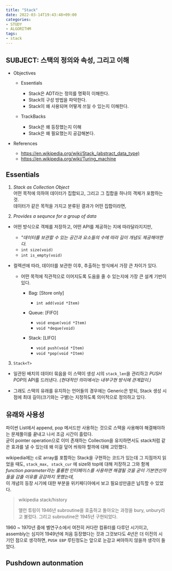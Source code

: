 ```yaml
---
title: "Stack"
date: 2022-03-14T19:43:48+09:00
categories:
- STUDY
- ALGORITHM
tags:
- stack
---
```


SUBJECT: 스택의 정의와 속성, 그리고 이해
----------------------------------------

  - Objectives

    - Essentials

      - Stack은 ADT라는 정의를 명확히 이해한다.
      - Stack의 구성 방법을 파악한다.
      - Stack이 왜 사용되며 어떻게 쓰일 수 있는지 이해한다.

    - TrackBacks

      - Stack은 왜 등장했는지 이해
      - Stack은 왜 필요했는지 공감해본다.

  - References

    - https://en.wikipedia.org/wiki/Stack_(abstract_data_type)
    - https://en.wikipedia.org/wiki/Turing_machine

Essentials
----------

1. *Stack as Collection Object*  
  어떤 목적에 의하여 데이터가 집합되고, 그리고 그 집합을 하나의 객체가 포함하는 것.  
  데이터가 같은 목적을 가지고 분류된 결과가 어떤 집합이라면,

2. *Provides a sequnce for a group of data*  

  - 어떤 방식으로 객체를 저장하고, 어떤 API를 제공하는 지에 따라달라지지만,

    - *"데이터를 보관할 수 있는 공간과 요소들의 수에 따라 길이 개념도 제공해야한다.*
    - ``int size(void)``
    - ``int is_empty(void)``
      
  - 컬렉션에 따라, 데이터를 보관한 이후, 추출하는 방식에서 가장 큰 차이가 있다.

    - 어떤 목적에 직관적으로 이어지도록 도움을 줄 수 있는지에 가장 큰 설계 기반이 있다.

      - Bag: [Store only]
        - ``int add(void *Item)``

      - Queue: [FIFO]
        - ``void enque(void *Item)``
        - ``void *deque(void)``

      - Stack: [LIFO]
        - ``void push(void *Item)``
        - ``void *pop(void *Item)``

3. ``Stack<T>``

  - 일관된 배치의 데이터 묶음을 이 스택이 생성 시의 ``stack_len``을 관리하고 *PUSH POP*의 API를 드러낸다. *(현대적인 의미에서는 내부구현 방식에 관계없이.)*

  - 그래도 스택의 유래를 유지하는 언어들의 경우에는 Generic은 받되, Stack 생성 시점에 최대 길이(크기와는 구별)는 지정하도록 의미적으로 정의하고 있다.

유래와 사용성
-------------

파이썬 List에서 append, pop 메서드만 사용하는 것으로 스택을 사용해야 해결해야하는 문제풀이를 끝내고 나서 조금 시간이 흘렀다.  
굳이 pointer operation으로 이미 존재하는 Collection을 유지하면서도 stack처럼 같은 효과를 낼 수 있는데 왜 이걸 덮어 씌워야 할까에 대해 고민했다.

wikipedia에는 c로 array를 포함하는 Stack을 구현하는 코드가 있는데 그 지점까지 읽었을 때도,
``stack_max, stack_cur`` 에 size와 top에 대해 저장하고 그와 함께 *function parameter라는 훌륭한 인터페이스를 사용하면 해결될 것을 굳이 기본연산자들을 감출 이유를 공감하지 못했는데,*  
이 개념의 등장 시기에 대한 부분을 위키페디아에서 보고 필요성만큼은 납득할 수 있었다.

> wikipedia stack/history 
> 
> 앨런 튜링이 1946년 subroutine을 호출하고 돌아오는 과정을 bury, unbury라고 불렀다.
> 그리고 subroutine은 1945년 구현되었다.
 
1960 ~ 1970년 중에 벨연구소에서 여전히 커다란 컴퓨터를 다루던 시기이고, assembly는 심지어 1949년에 처음 등장했다는 것과 그것보다도 4년은 더 이전의 시기인 점으로 생각하면, ``PUSH EBP`` 루틴정도는 앞으로 눈감고 써야하지 않을까 생각이 들었다.

Pushdown autonmation
--------------------
